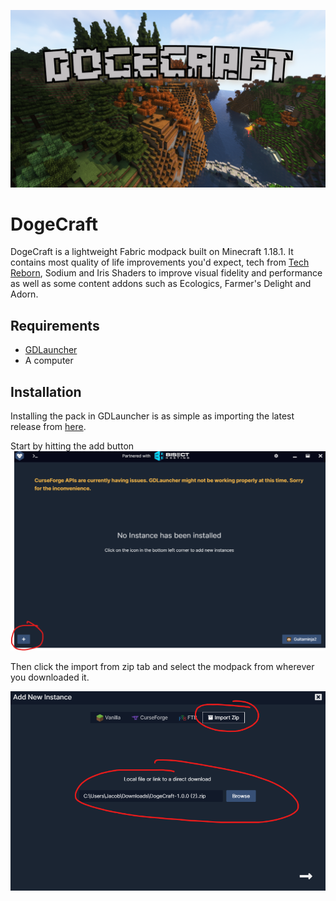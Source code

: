 ![Dogecraft-banner](https://raw.githubusercontent.com/The-Animonculory/DogeCraft/main/images/logo.png)

# DogeCraft
DogeCraft is a lightweight Fabric modpack built on Minecraft 1.18.1. It contains most quality of life improvements you'd expect, tech from [Tech Reborn](https://www.curseforge.com/minecraft/mc-mods/techreborn), Sodium and Iris Shaders to improve visual fidelity and performance as well as some content addons such as Ecologics, Farmer's Delight and Adorn.

## Requirements
* [GDLauncher](https://gdevs.io/)
* A computer

## Installation
Installing the pack in GDLauncher is as simple as importing the latest release from [here](https://github.com/The-Animonculory/DogeCraft/releases).

Start by hitting the add button
![Add](https://raw.githubusercontent.com/The-Animonculory/DogeCraft/main/images/install1.png)

Then click the import from zip tab and select the modpack from wherever you downloaded it.

![Add 2](https://raw.githubusercontent.com/The-Animonculory/DogeCraft/main/images/install2.png)
